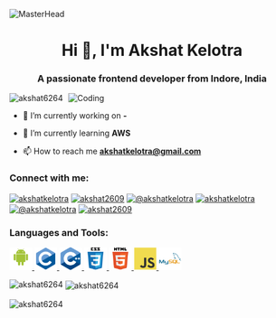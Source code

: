 ![MasterHead](https://www.pramukhdigital.com/wp-content/uploads/2018/07/New-PNC-Animated-Banners.gif)
<h1 align="center">Hi 👋, I'm Akshat Kelotra</h1>
<h3 align="center">A passionate frontend developer from Indore, India</h3>
<img align="right" alt="Coding" width="400" src="https://cdn.dribbble.com/users/1162077/screenshots/3848914/programmer.gif">

<p align="left"> <img src="https://komarev.com/ghpvc/?username=akshat6264&label=Profile%20views&color=0e75b6&style=flat" alt="akshat6264" /> </p>

- 🔭 I’m currently working on **-**

- 🌱 I’m currently learning **AWS**

- 📫 How to reach me **akshatkelotra@gmail.com**

<h3 align="left">Connect with me:</h3>
<p align="left">
<a href="https://linkedin.com/in/akshatkelotra" target="blank"><img align="center" src="https://raw.githubusercontent.com/rahuldkjain/github-profile-readme-generator/master/src/images/icons/Social/linked-in-alt.svg" alt="akshatkelotra" height="30" width="40" /></a>
<a href="https://www.codechef.com/users/akshat2609" target="blank"><img align="center" src="https://cdn.jsdelivr.net/npm/simple-icons@3.1.0/icons/codechef.svg" alt="akshat2609" height="30" width="40" /></a>
<a href="https://www.hackerrank.com/@akshatkelotra" target="blank"><img align="center" src="https://raw.githubusercontent.com/rahuldkjain/github-profile-readme-generator/master/src/images/icons/Social/hackerrank.svg" alt="@akshatkelotra" height="30" width="40" /></a>
<a href="https://www.leetcode.com/akshatkelotra" target="blank"><img align="center" src="https://raw.githubusercontent.com/rahuldkjain/github-profile-readme-generator/master/src/images/icons/Social/leet-code.svg" alt="akshatkelotra" height="30" width="40" /></a>
<a href="https://www.hackerearth.com/@akshatkelotra" target="blank"><img align="center" src="https://raw.githubusercontent.com/rahuldkjain/github-profile-readme-generator/master/src/images/icons/Social/hackerearth.svg" alt="@akshatkelotra" height="30" width="40" /></a>
<a href="https://auth.geeksforgeeks.org/user/akshat2609" target="blank"><img align="center" src="https://raw.githubusercontent.com/rahuldkjain/github-profile-readme-generator/master/src/images/icons/Social/geeks-for-geeks.svg" alt="akshat2609" height="30" width="40" /></a>
</p>

<h3 align="left">Languages and Tools:</h3>
<p align="left"> <a href="https://developer.android.com" target="_blank" rel="noreferrer"> <img src="https://raw.githubusercontent.com/devicons/devicon/master/icons/android/android-original-wordmark.svg" alt="android" width="40" height="40"/> </a> <a href="https://www.cprogramming.com/" target="_blank" rel="noreferrer"> <img src="https://raw.githubusercontent.com/devicons/devicon/master/icons/c/c-original.svg" alt="c" width="40" height="40"/> </a> <a href="https://www.w3schools.com/cpp/" target="_blank" rel="noreferrer"> <img src="https://raw.githubusercontent.com/devicons/devicon/master/icons/cplusplus/cplusplus-original.svg" alt="cplusplus" width="40" height="40"/> </a> <a href="https://www.w3schools.com/css/" target="_blank" rel="noreferrer"> <img src="https://raw.githubusercontent.com/devicons/devicon/master/icons/css3/css3-original-wordmark.svg" alt="css3" width="40" height="40"/> </a> <a href="https://www.w3.org/html/" target="_blank" rel="noreferrer"> <img src="https://raw.githubusercontent.com/devicons/devicon/master/icons/html5/html5-original-wordmark.svg" alt="html5" width="40" height="40"/> </a> <a href="https://developer.mozilla.org/en-US/docs/Web/JavaScript" target="_blank" rel="noreferrer"> <img src="https://raw.githubusercontent.com/devicons/devicon/master/icons/javascript/javascript-original.svg" alt="javascript" width="40" height="40"/> </a> <a href="https://www.mysql.com/" target="_blank" rel="noreferrer"> <img src="https://raw.githubusercontent.com/devicons/devicon/master/icons/mysql/mysql-original-wordmark.svg" alt="mysql" width="40" height="40"/> </a> </p>

<p><img align="left" src="https://github-readme-stats.vercel.app/api/top-langs?username=akshat6264&show_icons=true&locale=en&layout=compact" alt="akshat6264" /></p>

<p>&nbsp;<img align="center" src="https://github-readme-stats.vercel.app/api?username=akshat6264&show_icons=true&locale=en" alt="akshat6264" /></p>

<p><img align="center" src="https://github-readme-streak-stats.herokuapp.com/?user=akshat6264&" alt="akshat6264" /></p>

